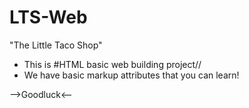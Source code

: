 # LTS-Web

"The Little Taco Shop"


- This is #HTML basic web building project//
- We have basic markup attributes that you can learn!

-->Goodluck<--

